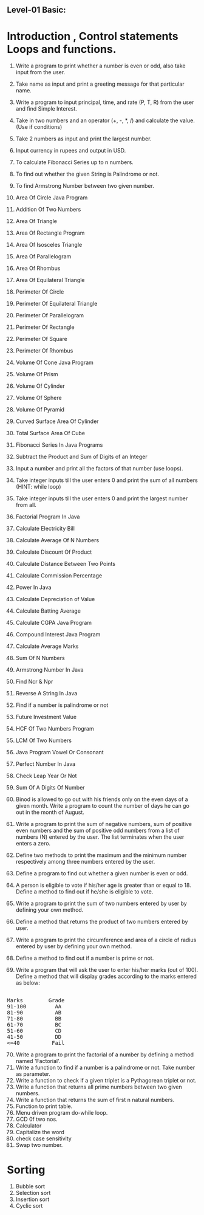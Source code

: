 
## Level-01 Basic:
#  Introduction , Control statements Loops and functions.
1. Write a program to print whether a number is even or odd, also take input from the user.
2. Take name as input and print a greeting message for that particular name.
3. Write a program to input principal, time, and rate (P, T, R) from the user and find Simple Interest.
4. Take in two numbers and an operator (+, -, *, /) and calculate the value.(Use if conditions)
5. Take 2 numbers as input and print the largest number.
6. Input currency in rupees and output in USD.
7. To calculate Fibonacci Series up to n numbers.
8. To find out whether the given String is Palindrome or not.
9. To find Armstrong Number between two given number.
10. Area Of Circle Java Program
11. Addition Of Two Numbers
12. Area Of Triangle
13. Area Of Rectangle Program 
14. Area Of Isosceles Triangle 
15. Area Of Parallelogram
16. Area Of Rhombus
17. Area Of Equilateral Triangle
18. Perimeter Of Circle
19. Perimeter Of Equilateral Triangle
20. Perimeter Of Parallelogram
21. Perimeter Of Rectangle
22. Perimeter Of Square
23. Perimeter Of Rhombus
24. Volume Of Cone Java Program
25. Volume Of Prism
26. Volume Of Cylinder
27. Volume Of Sphere
28. Volume Of Pyramid
29. Curved Surface Area Of Cylinder
30. Total Surface Area Of Cube
31. Fibonacci Series In Java Programs
32. Subtract the Product and Sum of Digits of an Integer
33. Input a number and print all the factors of that number (use loops).
34. Take integer inputs till the user enters 0 and print the sum of all numbers (HINT: while loop)
35. Take integer inputs till the user enters 0 and print the largest number from all.
36. Factorial Program In Java
37. Calculate Electricity Bill
38. Calculate Average Of N Numbers
39. Calculate Discount Of Product
40. Calculate Distance Between Two Points 
41. Calculate Commission Percentage
42. Power In Java
43. Calculate Depreciation of Value
44. Calculate Batting Average
45. Calculate CGPA Java Program
46. Compound Interest Java Program
47. Calculate Average Marks
48. Sum Of N Numbers
49. Armstrong Number In Java
50. Find Ncr & Npr
51. Reverse A String In Java
52. Find if a number is palindrome or not 
53. Future Investment Value
54. HCF Of Two Numbers Program
55. LCM Of Two Numbers
56. Java Program Vowel Or Consonant 
57. Perfect Number In Java
58. Check Leap Year Or Not
59. Sum Of A Digits Of Number
60. Binod is allowed to go out with his friends only on the even days of a given month. Write a program to count the number of days he can go out in the month of August.
61. Write a program to print the sum of negative numbers, sum of positive even numbers and the sum of positive odd numbers from a list of numbers (N) entered by the user. The list terminates when the user enters a zero.

62. Define two methods to print the maximum and the minimum number respectively among three numbers entered by the user.

63. Define a program to find out whether a given number is even or odd.

64. A person is eligible to vote if his/her age is greater than or equal to 18. Define a method to find out if he/she is eligible to vote.
65. Write a program to print the sum of two numbers entered by user by defining your own method.

66. Define a method that returns the product of two numbers entered by user.
67. Write a program to print the circumference and area of a circle of radius entered by user by defining your own method.
68. Define a method to find out if a number is prime or not.
69. Write a program that will ask the user to enter his/her marks (out of 100). Define a method that will display grades according to the marks entered as below: <br/>
<pre> 
Marks        Grade 
91-100         AA 
81-90          AB 
71-80          BB 
61-70          BC 
51-60          CD 
41-50          DD 
<=40          Fail 
</pre>

70.  Write a program to print the factorial of a number by defining a method named 'Factorial'.
71. Write a function to find if a number is a palindrome or not. Take number as parameter.
72. Write a function to check if a given triplet is a Pythagorean triplet or not.
73. Write a function that returns all prime numbers between two given numbers.
74. Write a function that returns the sum of first n natural numbers.
75. Function to print table.
76. Menu driven program do-while loop.
77. GCD 0f two nos.
78. Calculator
78. Capitalize the word
79. check case sensitivity
80. Swap two number.

# Sorting
1. Bubble sort
2. Selection sort
3. Insertion sort
4. Cyclic sort